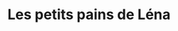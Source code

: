 ---
title: "Les petits pains de Léna"
url: /lisle-despagnac/les-petits-pains-de-lena/
shop: Bäckerei
---